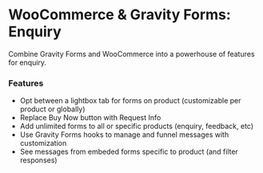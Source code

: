 WooCommerce & Gravity Forms: Enquiry
===========================

Combine Gravity Forms and WooCommerce into a powerhouse of features for enquiry.

### Features

* Opt between a lightbox tab for forms on product (customizable per product or globally)
* Replace Buy Now button with Request Info
* Add unlimited forms to all or specific products (enquiry, feedback, etc)
* Use Gravity Forms hooks to manage and funnel messages with customization
* See messages from embeded forms specific to product (and filter responses)
